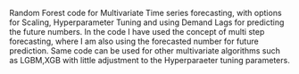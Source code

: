 Random Forest code for Multivariate Time series forecasting, with options for Scaling, Hyperparameter Tuning and using Demand Lags for predicting the future numbers.
In the code I have used the concept of multi step forecasting, where I am also using the forecasted number for future prediction. Same code can be used for other multivariate algorithms
such as LGBM,XGB with little adjustment to the Hyperparaeter tuning parameters.

